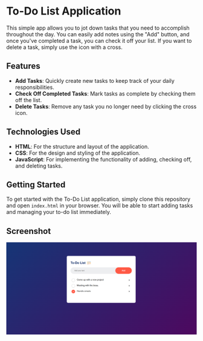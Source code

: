 # To-Do List Application

This simple app allows you to jot down tasks that you need to accomplish throughout the day. You can easily add notes using the "Add" button, and once you've completed a task, you can check it off your list. If you want to delete a task, simply use the icon with a cross.

## Features

- **Add Tasks**: Quickly create new tasks to keep track of your daily responsibilities.
- **Check Off Completed Tasks**: Mark tasks as complete by checking them off the list.
- **Delete Tasks**: Remove any task you no longer need by clicking the cross icon.

## Technologies Used

- **HTML**: For the structure and layout of the application.
- **CSS**: For the design and styling of the application.
- **JavaScript**: For implementing the functionality of adding, checking off, and deleting tasks.

## Getting Started

To get started with the To-Do List application, simply clone this repository and open `index.html` in your browser. You will be able to start adding tasks and managing your to-do list immediately.

## Screenshot
![Ukazka projektu](images/screenshot.png)

